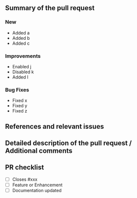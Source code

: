 ## Summary of the pull request

### New

-   Added a
-   Added b
-   Added c

### Improvements

-   Enabled j
-   Disabled k
-   Added l

### Bug Fixes

-   Fixed x
-   Fixed y
-   Fixed z

## References and relevant issues

## Detailed description of the pull request / Additional comments

## PR checklist
- [ ] Closes #xxx
- [ ] Feature or Enhancement
- [ ] Documentation updated
